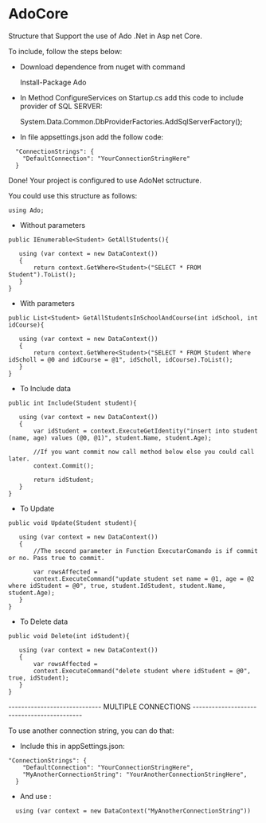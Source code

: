 # AdoCore
Structure that Support the use of Ado .Net in Asp net Core.

To include, follow the steps below:

- Download dependence from nuget with command 
  
  Install-Package Ado

- In Method ConfigureServices on Startup.cs add this code to include provider of SQL SERVER:
  
  System.Data.Common.DbProviderFactories.AddSqlServerFactory();
  
- In file appsettings.json add the follow code:

```
  "ConnectionStrings": {
    "DefaultConnection": "YourConnectionStringHere"
  }
```
 
Done! Your project is configured to use AdoNet sctructure.

You could use this structure as follows:

```
using Ado;
```

- Without parameters

```
public IEnumerable<Student> GetAllStudents(){
   
   using (var context = new DataContext())
   {
       return context.GetWhere<Student>("SELECT * FROM Student").ToList();
   }
}
```

- With parameters

```
public List<Student> GetAllStudentsInSchoolAndCourse(int idSchool, int idCourse){
   
   using (var context = new DataContext())
   {
       return context.GetWhere<Student>("SELECT * FROM Student Where idScholl = @0 and idCourse = @1", idScholl, idCourse).ToList();
   }
}
```

- To Include data

```
public int Include(Student student){
   
   using (var context = new DataContext())
   {
       var idStudent = context.ExecuteGetIdentity("insert into student (name, age) values (@0, @1)", student.Name, student.Age);
       
       //If you want commit now call method below else you could call later.
       context.Commit();
       
       return idStudent;  
   }
}
```

- To Update

```
public void Update(Student student){
   
   using (var context = new DataContext())
   {
       //The second parameter in Function ExecutarComando is if commit or no. Pass true to commit.
       
       var rowsAffected = 
       context.ExecuteCommand("update student set name = @1, age = @2 where idStudent = @0", true, student.IdStudent, student.Name, student.Age);
   }
}
```

- To Delete data

```
public void Delete(int idStudent){
   
   using (var context = new DataContext())
   { 
       var rowsAffected = 
       context.ExecuteCommand("delete student where idStudent = @0", true, idStudent);
   }
}
```

----------------------------- MULTIPLE CONNECTIONS -------------------------------------------

To use another connection string, you can do that: 

- Include this in appSettings.json:

```
"ConnectionStrings": {
    "DefaultConnection": "YourConnectionStringHere",
    "MyAnotherConnectionString": "YourAnotherConnectionStringHere",
  }
```

- And use :
  
```
  using (var context = new DataContext("MyAnotherConnectionString"))
```


  

